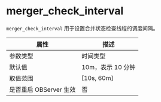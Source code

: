 merger_check_interval
==========================================

`merger_check_interval` 用于设置合并状态检查线程的调度间隔。

|      **属性**      |    **描述**    |
|------------------|--------------|
| 参数类型             | 时间类型         |
| 默认值              | 10m，表示 10 分钟 |
| 取值范围             | \[10s, 60m\] |
| 是否重启 OBServer 生效 | 否            |
